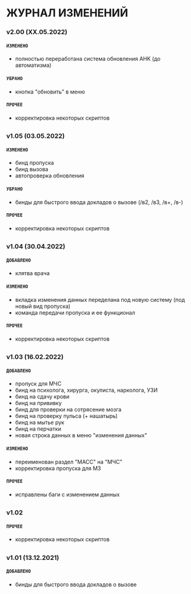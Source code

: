 # ЖУРНАЛ ИЗМЕНЕНИЙ


### v2.00 (ХХ.05.2022)
#### `ИЗМЕНЕНО`
- полностью переработана система обновления AHK (до автоматизма)
#### `УБРАНО`
- кнопка "обновить" в меню
#### `ПРОЧЕЕ`
- корректировка некоторых скриптов
##

### v1.05 (03.05.2022)
#### `ИЗМЕНЕНО`
- бинд пропуска
- бинд вызова 
- автопроверка обновления
#### `УБРАНО`
- бинды для быстрого ввода докладов о вызове (/в2, /в3, /в+, /в-)
#### `ПРОЧЕЕ`
- корректировка некоторых скриптов
##

### v1.04 (30.04.2022)
#### `ДОБАВЛЕНО`
- клятва врача
#### `ИЗМЕНЕНО`
- вкладка изменения данных переделана под новую систему (под новый вид пропуска)
- команда передачи пропуска и ее функционал
#### `ПРОЧЕЕ`
- корректировка некоторых скриптов
##

### v1.03 (16.02.2022)
#### `ДОБАВЛЕНО` 
- пропуск для МЧС
- бинд на психолога, хирурга, окулиста, нарколога, УЗИ
- бинд на сдачу крови
- бинд на прививку
- бинд для проверки на сотрясение мозга
- бинд на проверку пульса (+ нашатырь)
- бинд на мытье рук
- бинд на перчатки
- новая строка данных в меню "изменения данных"
#### `ИЗМЕНЕНО`
- переименован раздел "МАСС" на "МЧС"
- корректировка пропуска для МЗ
#### `ПРОЧЕЕ`
- исправлены баги с изменением данных
##

### v1.02
#### `ПРОЧЕЕ`
- корректировка некоторых скриптов
##

### v1.01 (13.12.2021)
#### `ДОБАВЛЕНО`
- бинды для быстрого ввода докладов о вызове

